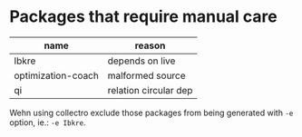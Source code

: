 # Packages that require manual care

| name               | reason                |
|--------------------|-----------------------|
| Ibkre              | depends on live       |
| optimization-coach | malformed source      |
| qi                 | relation circular dep |

Wehn using collectro exclude those packages from being generated
with `-e` option, ie.: `-e Ibkre`.
